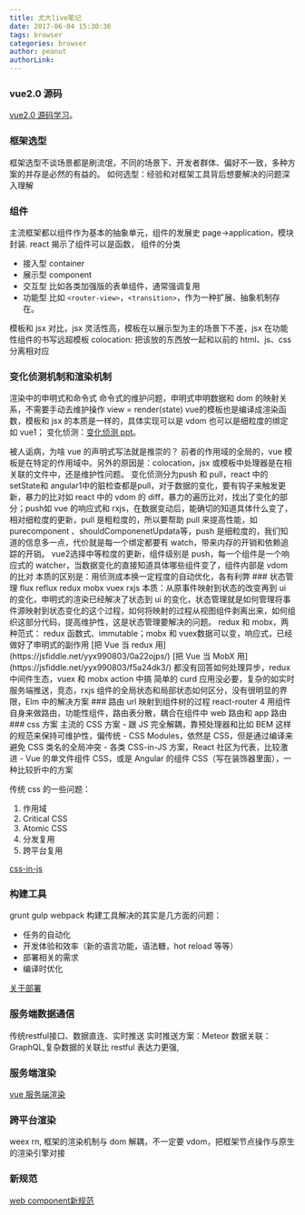 ```yaml
---
title: 尤大live笔记
date: 2017-06-04 15:30:36
tags: browser
categories: browser
author: peanut
authorLink:
---
```

### vue2.0 源码
[vue2.0 源码学习](http://hcysun.me/2017/03/03/Vue源码学习/)。
### 框架选型
框架选型不谈场景都是刷流氓，不同的场景下、开发者群体、偏好不一致，多种方案的并存是必然的有益的。
如何选型：经验和对框架工具背后想要解决的问题深入理解
### 组件
主流框架都以组件作为基本的抽象单元，组件的发展史 page->application，模块封装.
react 揭示了组件可以是函数，
组件的分类
- 接入型 container
- 展示型 component
- 交互型 比如各类加强版的表单组件，通常强调复用
- 功能型 比如 `<router-view>`，`<transition>`，作为一种扩展、抽象机制存在。 

模板和 jsx 对比，jsx 灵活性高，模板在以展示型为主的场景下不差，jsx 在功能性组件的书写远超模板
colocation: 把该放的东西放一起和以前的 html、js、css 分离相对应
### 变化侦测机制和渲染机制
渲染中的申明式和命令式
命令式的维护问题，申明式申明数据和 dom 的映射关系，不需要手动去维护操作
view = render(state)
vue的模板也是编译成渲染函数，模板和 jsx 的本质是一样的，具体实现可以是 vdom 也可以是细粒度的绑定如 vue1；
变化侦测：[变化侦测 ppt](https://docs.google.com/presentation/d/1_BlJxudppfKmAtfbNIcqNwzrC5vLrR_h1e09apcpdNY/edit#slide=id.g19eebb1966_0_346)。
<div onclick="clickHandler"></div> 被人诟病，为啥 vue  的声明式写法就是推崇的？ 前者的作用域的全局的，vue 模板是在特定的作用域中。另外的原因是：colocation，jsx 或模板中处理器是在相关联的文件中，还是维护性问题。
变化侦测分为push 和 pull，react 中的setState和 angular1中的脏检查都是pull，对于数据的变化，要有钩子来触发更新，暴力的比对如 react 中的 vdom 的 diff，暴力的遍历比对，找出了变化的部分；push如 vue 的响应式和 rxjs，在数据变动后，能确切的知道具体什么变了，相对细粒度的更新，pull 是粗粒度的，所以要帮助 pull 来提高性能，如 purecomponent 、shouldComponenetUpdata等，push 是细粒度的，我们知道的信息多一点，代价就是每一个绑定都要有 watch，带来内存的开销和依赖追踪的开销。
vue2选择中等粒度的更新，组件级别是 push，每一个组件是一个响应式的 watcher，当数据变化的直接知道具体哪些组件变了，组件内部是 vdom 的比对
本质的区别是：用侦测成本换一定程度的自动优化，各有利弊
### 状态管理
flux reflux redux mobx vuex rxjs
本质：从原事件映射到状态的改变再到 ui 的变化，申明式的渲染已经解决了状态到 ui 的变化，状态管理就是如何管理将事件源映射到状态变化的这个过程，如何将映射的过程从视图组件剥离出来，如何组织这部分代码，提高维护性，这是状态管理要解决的问题。
redux 和 mobx，两种范式： redux 函数式、immutable；mobx 和 vuex数据可以变，响应式，已经做好了申明式的副作用
[把 Vue 当 redux 用](https://jsfiddle.net/yyx990803/0a22ojps/)
[把 Vue 当 MobX 用](https://jsfiddle.net/yyx990803/f5a24dk3/)
都没有回答如何处理异步，redux 中间件生态，vuex 和 mobx action 中搞
简单的 curd 应用没必要，复杂的如实时服务端推送，竞态，rxjs
组件的全局状态和局部状态如何区分，没有很明显的界限，Elm 中的解决方案
### 路由
url 映射到组件树的过程
react-router 4 用组件自身来做路由，功能性组件，路由表分散，耦合在组件中
web 路由和 app 路由
### css 方案
主流的 CSS 方案
- 跟 JS 完全解耦，靠预处理器和比如 BEM 这样的规范来保持可维护性，偏传统
- CSS Modules，依然是 CSS，但是通过编译来避免 CSS 类名的全局冲突
- 各类 CSS-in-JS 方案，React 社区为代表，比较激进
- Vue 的单文件组件 CSS，或是 Angular 的组件 CSS（写在装饰器里面），一种比较折中的方案

传统 css 的一些问题：
1. 作用域
2. Critical CSS
3. Atomic CSS
4. 分发复用
5. 跨平台复用

[css-in-js](https://speakerdeck.com/vjeux/react-css-in-js)

### 构建工具
grunt gulp webpack
构建工具解决的其实是几方面的问题：
- 任务的自动化
- 开发体验和效率（新的语言功能，语法糖，hot reload 等等）
- 部署相关的需求
- 编译时优化

[关于部署](https://www.zhihu.com/question/20790576)

### 服务端数据通信
传统restful接口、数据直连、实时推送
实时推送方案：Meteor
数据关联： GraphQL,复杂数据的关联比 restful 表达力更强,

### 服务端渲染
[vue 服务端渲染](ssr.vuejs.org)

### 跨平台渲染
weex rn, 框架的渲染机制与 dom 解耦，不一定要 vdom，把框架节点操作与原生的渲染引擎对接

### 新规范
[web component新规范](https://www.zhihu.com/question/58731753)